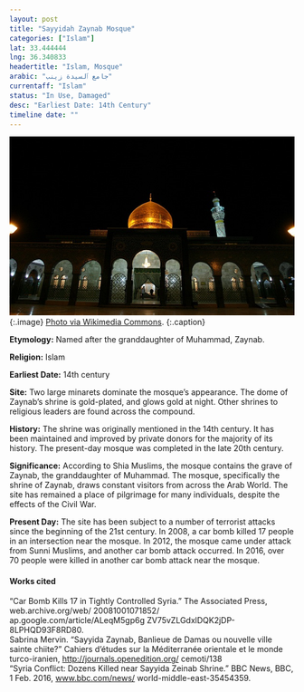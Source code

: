 ```yaml
---
layout: post
title: "Sayyidah Zaynab Mosque"
categories: ["Islam"]
lat: 33.444444
lng: 36.340833
headertitle: "Islam, Mosque"
arabic: "جامع ٱلسيدة زينب"
currentaff: "Islam"
status: "In Use, Damaged"
desc: "Earliest Date: 14th Century"
timeline date: ""
---
```

![Sayyidah Zaynab Mosque](images/zaynab.jpeg)
   {:.image}
[Photo via Wikimedia Commons](https://commons.wikimedia.org/wiki/File:Sayyidah_Zaynab_Mosque,_Damascus_-_11_May_2008_03.jpg).
   {:.caption}

**Etymology:** Named after the granddaughter of Muhammad, Zaynab.

**Religion:** Islam

**Earliest Date:** 14th century 

**Site:** Two large minarets dominate the mosque’s appearance. The dome of Zaynab’s shrine is gold-plated, and glows gold at night. Other shrines to religious leaders are found across the compound. 

**History:** The shrine was originally mentioned in the 14th century. It has been maintained and improved by private donors for the majority of its history. The present-day mosque was completed in the late 20th century. 

**Significance:** According to Shia Muslims, the mosque contains the grave of Zaynab, the granddaughter of Muhammad. The mosque, specifically the shrine of Zaynab, draws constant visitors from across the Arab World. The site has remained a place of pilgrimage for many individuals, despite the effects of the Civil War. 

**Present Day:** The site has been subject to a number of terrorist attacks since the beginning of the 21st century. In 2008, a car bomb killed 17 people in an intersection near the mosque. In 2012, the mosque came under attack from Sunni Muslims, and another car bomb attack occurred. In 2016, over 70 people were killed in another car bomb attack near the mosque. 


#### Works cited

“Car Bomb Kills 17 in Tightly Controlled Syria.” The Associated Press, web.archive.org/web/ 20081001071852/ ap.google.com/article/ALeqM5gp6g ZV75vZLGdxlDQK2jDP- 8LPHQD93F8RD80.  
Sabrina Mervin. “Sayyida Zaynab, Banlieue de Damas ou nouvelle ville sainte chiite?” Cahiers d’études sur la Méditerranée orientale et le monde turco-iranien, http://journals.openedition.org/ cemoti/138  
“Syria Conflict: Dozens Killed near Sayyida Zeinab Shrine.” BBC News, BBC, 1 Feb. 2016, www.bbc.com/news/ world-middle-east-35454359.